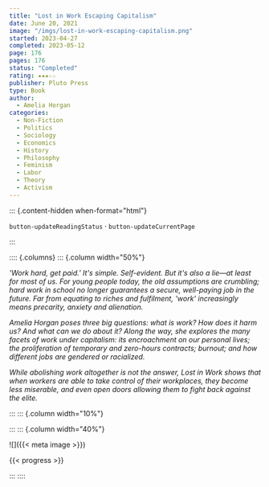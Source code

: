 ```yaml
---
title: "Lost in Work Escaping Capitalism"
date: June 20, 2021
image: "/imgs/lost-in-work-escaping-capitalism.png"
started: 2023-04-27
completed: 2023-05-12
page: 176
pages: 176
status: "Completed"
rating: ★★★☆☆
publisher: Pluto Press
type: Book
author:
  - Amelia Horgan
categories:
  - Non-Fiction 
  - Politics  
  - Sociology 
  - Economics 
  - History 
  - Philosophy 
  - Feminism 
  - Labor 
  - Theory 
  - Activism
---
```


::: {.content-hidden when-format="html"}

`button-updateReadingStatus`  · `button-updateCurrentPage`

:::

:::: {.columns}
::: {.column width="50%"}

_'Work hard, get paid.' It's simple. Self-evident. But it's also a lie—at least for most of us. For young people today, the old assumptions are crumbling; hard work in school no longer guarantees a secure, well-paying job in the future. Far from equating to riches and fulfilment, 'work' increasingly means precarity, anxiety and alienation._
  
_Amelia Horgan poses three big questions: what is work? How does it harm us? And what can we do about it? Along the way, she explores the many facets of work under capitalism: its encroachment on our personal lives; the proliferation of temporary and zero-hours contracts; burnout; and how different jobs are gendered or racialized._
  
_While abolishing work altogether is not the answer, _Lost in Work_ shows that when workers are able to take control of their workplaces, they become less miserable, and even open doors allowing them to fight back against the elite._

:::
::: {.column width="10%"}
<!-- empty column to create gap -->
:::
::: {.column width="40%"}

![]({{< meta image >}})

{{< progress >}}

:::
::::
